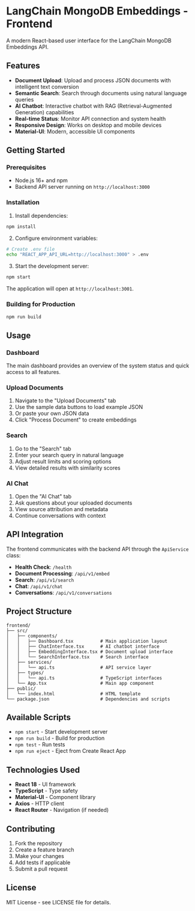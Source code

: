 # LangChain MongoDB Embeddings - Frontend

A modern React-based user interface for the LangChain MongoDB Embeddings API.

## Features

- **Document Upload**: Upload and process JSON documents with intelligent text conversion
- **Semantic Search**: Search through documents using natural language queries
- **AI Chatbot**: Interactive chatbot with RAG (Retrieval-Augmented Generation) capabilities
- **Real-time Status**: Monitor API connection and system health
- **Responsive Design**: Works on desktop and mobile devices
- **Material-UI**: Modern, accessible UI components

## Getting Started

### Prerequisites

- Node.js 16+ and npm
- Backend API server running on `http://localhost:3000`

### Installation

1. Install dependencies:
```bash
npm install
```

2. Configure environment variables:
```bash
# Create .env file
echo "REACT_APP_API_URL=http://localhost:3000" > .env
```

3. Start the development server:
```bash
npm start
```

The application will open at `http://localhost:3001`.

### Building for Production

```bash
npm run build
```

## Usage

### Dashboard
The main dashboard provides an overview of the system status and quick access to all features.

### Upload Documents
1. Navigate to the "Upload Documents" tab
2. Use the sample data buttons to load example JSON
3. Or paste your own JSON data
4. Click "Process Document" to create embeddings

### Search
1. Go to the "Search" tab
2. Enter your search query in natural language
3. Adjust result limits and scoring options
4. View detailed results with similarity scores

### AI Chat
1. Open the "AI Chat" tab
2. Ask questions about your uploaded documents
3. View source attribution and metadata
4. Continue conversations with context

## API Integration

The frontend communicates with the backend API through the `ApiService` class:

- **Health Check**: `/health`
- **Document Processing**: `/api/v1/embed`
- **Search**: `/api/v1/search`
- **Chat**: `/api/v1/chat`
- **Conversations**: `/api/v1/conversations`

## Project Structure

```
frontend/
├── src/
│   ├── components/
│   │   ├── Dashboard.tsx          # Main application layout
│   │   ├── ChatInterface.tsx      # AI chatbot interface
│   │   ├── EmbeddingInterface.tsx # Document upload interface
│   │   └── SearchInterface.tsx    # Search interface
│   ├── services/
│   │   └── api.ts                 # API service layer
│   ├── types/
│   │   └── api.ts                 # TypeScript interfaces
│   └── App.tsx                    # Main app component
├── public/
│   └── index.html                 # HTML template
└── package.json                   # Dependencies and scripts
```

## Available Scripts

- `npm start` - Start development server
- `npm run build` - Build for production
- `npm test` - Run tests
- `npm run eject` - Eject from Create React App

## Technologies Used

- **React 18** - UI framework
- **TypeScript** - Type safety
- **Material-UI** - Component library
- **Axios** - HTTP client
- **React Router** - Navigation (if needed)

## Contributing

1. Fork the repository
2. Create a feature branch
3. Make your changes
4. Add tests if applicable
5. Submit a pull request

## License

MIT License - see LICENSE file for details.
